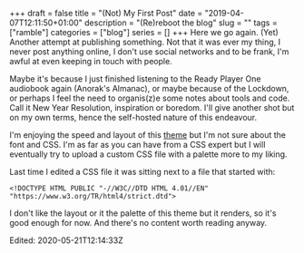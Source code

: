 +++
draft = false
title = "(Not) My First Post"
date = "2019-04-07T12:11:50+01:00"
description = "(Re)reboot the blog"
slug = ""
tags = ["ramble"]
categories = ["blog"]
series = []
+++
Here we go again. (Yet) Another attempt at publishing something. Not that it was ever my thing, I never post anything online, I don't use social networks and to be frank, I'm awful at even keeping in touch with people.

Maybe it's because I just finished listening to the Ready Player One audiobook again (Anorak's Almanac), or maybe because of the Lockdown, or perhaps I feel the need to organis(z)e some notes about tools and code. Call it New Year Resolution, inspiration or boredom. I'll give another shot but on my own terms, hence the self-hosted nature of this endeavour.

I'm enjoying the speed and layout of this [theme](https://themes.gohugo.io/hugo-coder) but I'm not sure about the font and CSS. I'm as far as you can have from a CSS expert but I will eventually try to upload a custom CSS file with a palette more to my liking.

Last time I edited a CSS file it was sitting next to a file that started with:
```
<!DOCTYPE HTML PUBLIC "-//W3C//DTD HTML 4.01//EN" "https://www.w3.org/TR/html4/strict.dtd">
```

I don't like the layout or it the palette of this theme but it renders, so it's good enough for now. And there's no content worth reading anyway.

Edited: 2020-05-21T12:14:33Z